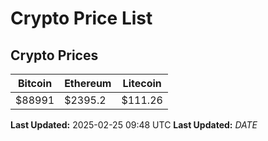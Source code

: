 # Crypto Price List

## Crypto Prices
| Bitcoin | Ethereum | Litecoin |
| ------- | -------- | -------- |
| $88991 | $2395.2 | $111.26 |
**Last Updated:** 2025-02-25 09:48 UTC
**Last Updated:** $DATE$
